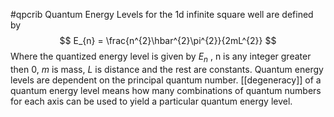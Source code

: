 #qpcrib 
Quantum Energy Levels for the 1d infinite square well are defined by 
$$
E_{n} =  \frac{n^{2}\hbar^{2}\pi^{2}}{2mL^{2}}
$$
Where the quantized energy level is given by $E_{n}$ , n is any integer greater then 0, $m$ is mass, $L$ is distance and the rest are constants. 
Quantum energy levels are dependent on the principal quantum number. [[degeneracy]] of a quantum energy level means how many combinations of quantum numbers for each axis can be used to yield a particular quantum energy level.


